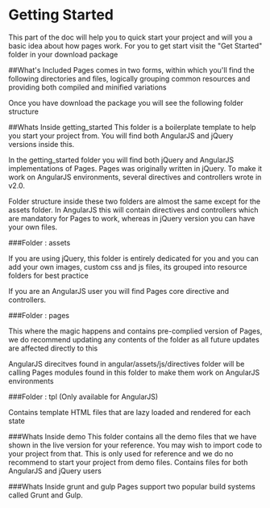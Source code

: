 # Getting Started

This part of the doc will help you to quick start your project and will you a basic idea about how pages work. For you to get start visit the "Get Started" folder in your download package


##What's Included
Pages comes in two forms, within which you'll find the following directories and files, logically grouping common resources and providing both compiled and minified variations

Once you have download the package you will see the following folder structure


##Whats Inside getting_started
This folder is a boilerplate template to help you start your project from. You will find both AngularJS and jQuery versions inside this.


In the getting_started folder you will find both jQuery and AngularJS implementations of Pages. Pages was originally written in jQuery. To make it work on AngularJS environments, several directives and controllers wrote in v2.0.

Folder structure inside these two folders are almost the same except for the assets folder. In AngularJS this will contain directives and controllers which are mandatory for Pages to work, whereas in jQuery version you can have your own files.

###Folder : assets

If you are using jQuery, this folder is entirely dedicated for you and you can add your own images, custom css and js files, its grouped into resource folders for best practice

If you are an AngularJS user you will find Pages core directive and controllers.


###Folder : pages

This where the magic happens and contains pre-complied version of Pages, we do recommend updating any contents of the folder as all future updates are affected directly to this

AngularJS direcitves found in angular/assets/js/directives folder will be calling Pages modules found in this folder to make them work on AngularJS environments


###Folder : tpl (Only available for AngularJS)

Contains template HTML files that are lazy loaded and rendered for each state


###Whats Inside demo
This folder contains all the demo files that we have shown in the live version for your reference. You may wish to import code to your project from that. This is only used for reference and we do no recommend to start your project from demo files. Contains files for both AngularJS and jQuery users


###Whats Inside grunt and gulp
Pages support two popular build systems called Grunt and Gulp.
